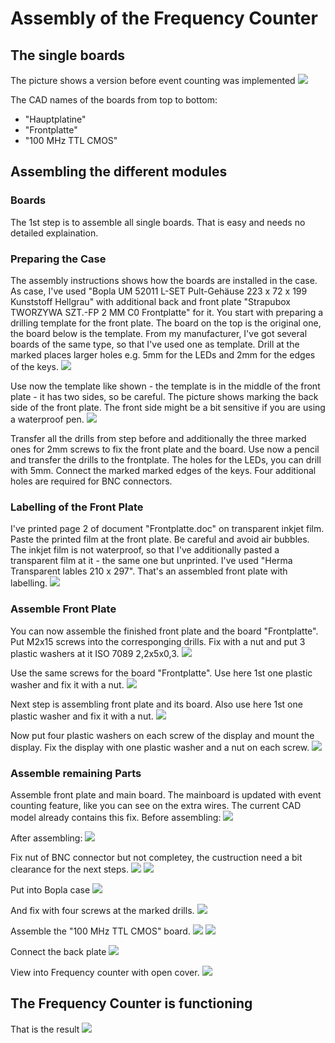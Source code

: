 # Assembly of the Frequency Counter
## The single boards
The picture shows a version before event counting was implemented
![](/Assembly/20220930_171930.jpg)

The CAD names of the boards from top to bottom:
- "Hauptplatine"
- "Frontplatte"
- "100 MHz TTL CMOS"
## Assembling the different modules
### Boards
The 1st step is to assemble all single boards. That is easy and needs no detailed explaination.
### Preparing the Case
The assembly instructions shows how the boards are installed in the case. As case, I've used
"Bopla UM 52011 L-SET Pult-Gehäuse 223 x 72 x 199 Kunststoff Hellgrau"
with additional back and front plate "Strapubox TWORZYWA SZT.-FP 2 MM C0 Frontplatte" for it.
You start with preparing a drilling template for the front plate. The board on the top is the original one, the board below is the template. From my manufacturer, I've got several boards of the same type, so that I've used one as template. Drill at the marked places larger holes e.g. 5mm for the LEDs and 2mm for the edges of the keys.
![](/Assembly/20220930_180229.jpg)

Use now the template like shown - the template is in the middle of the front plate - it has two sides, so be careful. The picture shows marking the back side of the front plate. The front side might be a bit sensitive if you are using a waterproof pen.
![](/Assembly/20220930_183250.jpg)

Transfer all the drills from step before and additionally the three marked ones for 2mm screws to fix the front plate and the board. Use now a pencil and transfer the drills to the frontplate. The holes for the LEDs, you can drill with 5mm. Connect the marked marked edges of the keys.
Four additional holes are required for BNC connectors.
### Labelling of the Front Plate
I've printed page 2 of document "Frontplatte.doc" on transparent inkjet film. Paste the printed film at the front plate. Be careful and avoid air bubbles. The inkjet film is not waterproof, so that I've additionally pasted a transparent film at it - the same one but unprinted. I've used "Herma Transparent lables 210 x 297".
That's an assembled front plate with labelling.
![](/Assembly/20220929_182241.jpg)
### Assemble Front Plate
You can now assemble the finished front plate and the board "Frontplatte".
Put M2x15 screws into the corresponging drills. Fix with a nut and put 3 plastic washers at it ISO 7089 2,2x5x0,3.
![](/Assembly/20220929_183835.jpg)

Use the same screws for the board "Frontplatte". Use here 1st one plastic washer and fix it with a nut.
![](/Assembly/20220929_185013.jpg)

Next step is assembling front plate and its board. Also use here 1st one plastic washer and fix it with a nut.
![](/Assembly/20220929_185224.jpg)

Now put four plastic washers on each screw of the display and mount the display. Fix the display with one plastic washer and a nut on each screw.
![](/Assembly/20220929_182234.jpg)

### Assemble remaining Parts
Assemble front plate and main board. The mainboard is updated with event counting feature, like you can see on the extra wires. The current CAD model already contains this fix.
Before assembling:
![](/Assembly/20220929_182212.jpg)

After assembling:
![](/Assembly/20220929_182123.jpg)

Fix nut of BNC connector but not completey, the custruction need a bit clearance for the next steps.
![](/Assembly/20220929_182151.jpg) ![](/Assembly/20220929_182135.jpg)

Put into Bopla case 
![](/Assembly/20220929_182101.jpg)

And fix with four screws at the marked drills.
![](/Assembly/20220929_182224.jpg)

Assemble the "100 MHz TTL CMOS" board.
![](/Assembly/20220929_181958.jpg)
![](/Assembly/20220929_181936.jpg)

Connect the back plate
![](/Assembly/20220929_181737.jpg)

View into Frequency counter with open cover.
![](/Assembly/20220929_181624.jpg)
## The Frequency Counter is functioning
That is the result
![](/Assembly/20220929_191222.jpg)
